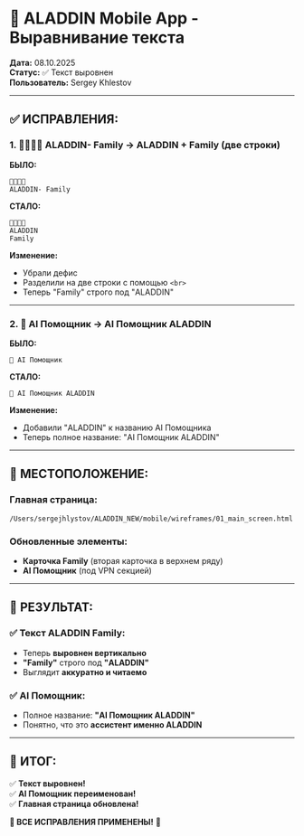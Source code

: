 # 📱 ALADDIN Mobile App - Выравнивание текста

**Дата:** 08.10.2025  
**Статус:** ✅ Текст выровнен  
**Пользователь:** Sergey Khlestov

---

## ✅ **ИСПРАВЛЕНИЯ:**

### **1. 👨‍👩‍👧‍👦 ALADDIN- Family → ALADDIN + Family (две строки)**

**БЫЛО:**
```
👨‍👩‍👧‍👦
ALADDIN- Family
```

**СТАЛО:**
```
👨‍👩‍👧‍👦
ALADDIN
Family
```

**Изменение:**
- Убрали дефис
- Разделили на две строки с помощью `<br>`
- Теперь "Family" строго под "ALADDIN"

---

### **2. 🤖 AI Помощник → AI Помощник ALADDIN**

**БЫЛО:**
```
🤖 AI Помощник
```

**СТАЛО:**
```
🤖 AI Помощник ALADDIN
```

**Изменение:**
- Добавили "ALADDIN" к названию AI Помощника
- Теперь полное название: "AI Помощник ALADDIN"

---

## 📱 **МЕСТОПОЛОЖЕНИЕ:**

### **Главная страница:**
```
/Users/sergejhlystov/ALADDIN_NEW/mobile/wireframes/01_main_screen.html
```

### **Обновленные элементы:**
- **Карточка Family** (вторая карточка в верхнем ряду)
- **AI Помощник** (под VPN секцией)

---

## 🎯 **РЕЗУЛЬТАТ:**

### ✅ **Текст ALADDIN Family:**
- Теперь **выровнен вертикально**
- **"Family"** строго под **"ALADDIN"**
- Выглядит **аккуратно и читаемо**

### ✅ **AI Помощник:**
- Полное название: **"AI Помощник ALADDIN"**
- Понятно, что это **ассистент именно ALADDIN**

---

## 🎊 **ИТОГ:**

✅ **Текст выровнен!**  
✅ **AI Помощник переименован!**  
✅ **Главная страница обновлена!**

**🚀 ВСЕ ИСПРАВЛЕНИЯ ПРИМЕНЕНЫ!** 🎉

